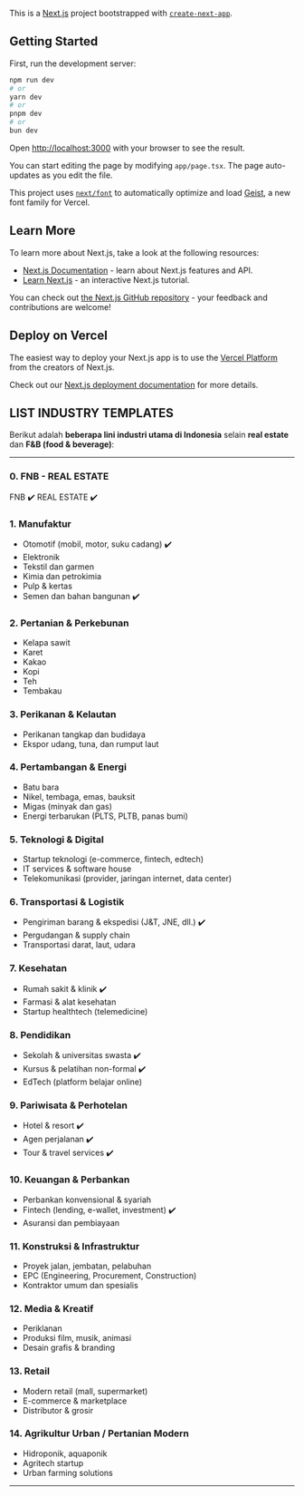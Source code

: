 This is a [Next.js](https://nextjs.org) project bootstrapped with [`create-next-app`](https://nextjs.org/docs/app/api-reference/cli/create-next-app).

## Getting Started

First, run the development server:

```bash
npm run dev
# or
yarn dev
# or
pnpm dev
# or
bun dev
```

Open [http://localhost:3000](http://localhost:3000) with your browser to see the result.

You can start editing the page by modifying `app/page.tsx`. The page auto-updates as you edit the file.

This project uses [`next/font`](https://nextjs.org/docs/app/building-your-application/optimizing/fonts) to automatically optimize and load [Geist](https://vercel.com/font), a new font family for Vercel.

## Learn More

To learn more about Next.js, take a look at the following resources:

- [Next.js Documentation](https://nextjs.org/docs) - learn about Next.js features and API.
- [Learn Next.js](https://nextjs.org/learn) - an interactive Next.js tutorial.

You can check out [the Next.js GitHub repository](https://github.com/vercel/next.js) - your feedback and contributions are welcome!

## Deploy on Vercel

The easiest way to deploy your Next.js app is to use the [Vercel Platform](https://vercel.com/new?utm_medium=default-template&filter=next.js&utm_source=create-next-app&utm_campaign=create-next-app-readme) from the creators of Next.js.

Check out our [Next.js deployment documentation](https://nextjs.org/docs/app/building-your-application/deploying) for more details.

## LIST INDUSTRY TEMPLATES 
Berikut adalah **beberapa lini industri utama di Indonesia** selain **real estate** dan **F\&B (food & beverage)**:

---

### 0. **FNB - REAL ESTATE**
FNB ✔️
REAL ESTATE ✔️

### 1. **Manufaktur**

* Otomotif (mobil, motor, suku cadang) ✔️
* Elektronik
* Tekstil dan garmen
* Kimia dan petrokimia
* Pulp & kertas
* Semen dan bahan bangunan ✔️

### 2. **Pertanian & Perkebunan**

* Kelapa sawit
* Karet
* Kakao
* Kopi
* Teh
* Tembakau

### 3. **Perikanan & Kelautan**

* Perikanan tangkap dan budidaya
* Ekspor udang, tuna, dan rumput laut

### 4. **Pertambangan & Energi**

* Batu bara
* Nikel, tembaga, emas, bauksit
* Migas (minyak dan gas)
* Energi terbarukan (PLTS, PLTB, panas bumi)

### 5. **Teknologi & Digital**

* Startup teknologi (e-commerce, fintech, edtech)
* IT services & software house
* Telekomunikasi (provider, jaringan internet, data center)

### 6. **Transportasi & Logistik**

* Pengiriman barang & ekspedisi (J\&T, JNE, dll.) ✔️
* Pergudangan & supply chain
* Transportasi darat, laut, udara

### 7. **Kesehatan**

* Rumah sakit & klinik ✔️
* Farmasi & alat kesehatan
* Startup healthtech (telemedicine)

### 8. **Pendidikan**

* Sekolah & universitas swasta ✔️
* Kursus & pelatihan non-formal ✔️
* EdTech (platform belajar online)

### 9. **Pariwisata & Perhotelan**

* Hotel & resort ✔️
* Agen perjalanan ✔️
* Tour & travel services ✔️

### 10. **Keuangan & Perbankan**

* Perbankan konvensional & syariah
* Fintech (lending, e-wallet, investment) ✔️
* Asuransi dan pembiayaan

### 11. **Konstruksi & Infrastruktur**

* Proyek jalan, jembatan, pelabuhan
* EPC (Engineering, Procurement, Construction)
* Kontraktor umum dan spesialis

### 12. **Media & Kreatif**

* Periklanan
* Produksi film, musik, animasi
* Desain grafis & branding

### 13. **Retail**

* Modern retail (mall, supermarket)
* E-commerce & marketplace
* Distributor & grosir

### 14. **Agrikultur Urban / Pertanian Modern**

* Hidroponik, aquaponik
* Agritech startup
* Urban farming solutions

---


<!-- 
    * FNB ✔️ (1)
    * REAL ESTATE ✔️ (1)
    * Otomotif (mobil, motor, suku cadang) ✔️ (1)
    * Semen dan bahan bangunan ✔️ (1)
    * Rumah sakit & klinik ✔️ (1)
    * Sekolah & universitas swasta ✔️ (1)
    * Kursus & pelatihan non-formal ✔️ (1)
    * Hotel & resort ✔️ (1)
    * Agen perjalanan ✔️ (1)
    * Tour & travel services ✔️ (1)
    * Fintech (lending, e-wallet, investment) ✔️ 
-->